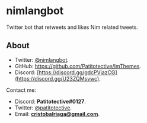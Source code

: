 # nimlangbot
Twitter bot that retweets and likes Nim related tweets.

## About
- Twitter: [@nimlangbot](https://twitter.com/nimlangbot).
- GitHub: https://github.com/Patitotective/ImThemes.
- Discord: [https://discord.gg/gdcPVjazCG](https://discord.gg/U23ZQMsvwc).

Contact me:
- Discord: **Patitotective#0127**.
- Twitter: [@patitotective](https://twitter.com/patitotective).
- Email: **cristobalriaga@gmail.com**.
